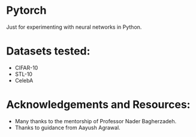 # Pytorch
Just for experimenting with neural networks in Python. 

# Datasets tested: 
+ CIFAR-10
+ STL-10
+ CelebA

# Acknowledgements and Resources: 
+ Many thanks to the mentorship of Professor Nader Bagherzadeh. 
+ Thanks to guidance from Aayush Agrawal. 

